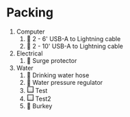 # Packing

1. Computer
    1. :black_square_button: 2 -  6' USB-A to Lightning cable
    1. :black_square_button: 2 - 10' USB-A to Lightning cable
1. Electrical
    1. :black_square_button: Surge protector
1. Water
    1. :black_square_button: Drinking water hose
    1. :black_square_button: Water pressure regulator
    1. ![check](img/checkbox.png) Test
    1. ![check](img/checkbox.png) Test2
    1. :black_square_button: Burkey

